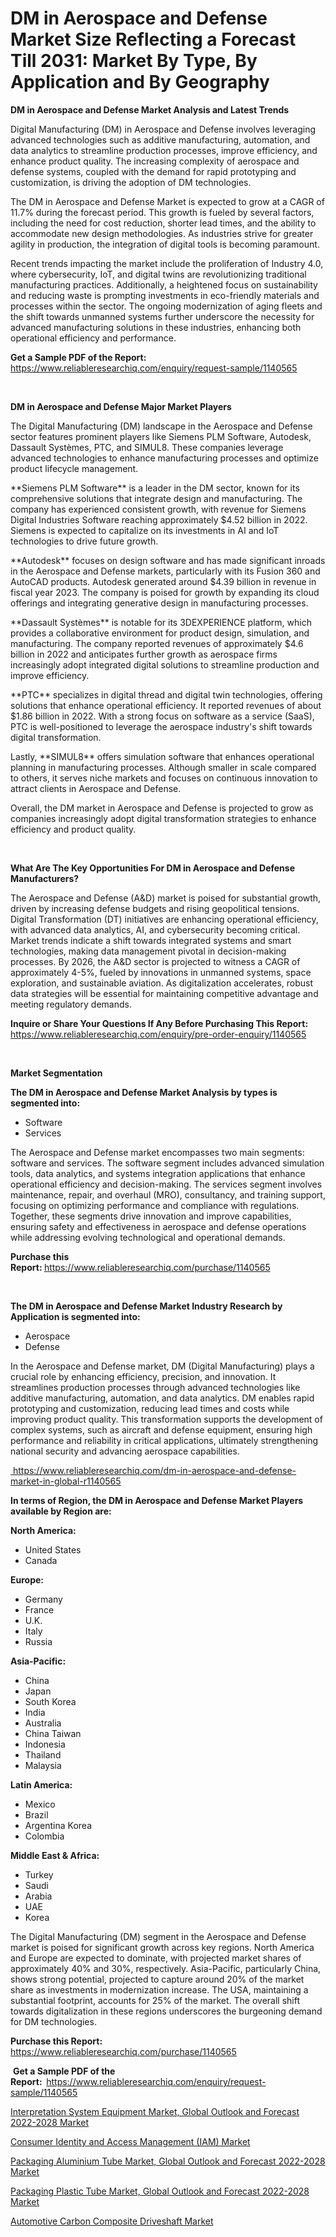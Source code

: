 <p><h1>DM in Aerospace and Defense Market Size Reflecting a Forecast Till 2031: Market By Type, By Application and By Geography</h1></p><p><strong>DM in Aerospace and Defense Market Analysis and Latest Trends</strong></p>
<p><p>Digital Manufacturing (DM) in Aerospace and Defense involves leveraging advanced technologies such as additive manufacturing, automation, and data analytics to streamline production processes, improve efficiency, and enhance product quality. The increasing complexity of aerospace and defense systems, coupled with the demand for rapid prototyping and customization, is driving the adoption of DM technologies.</p><p>The DM in Aerospace and Defense Market is expected to grow at a CAGR of 11.7% during the forecast period. This growth is fueled by several factors, including the need for cost reduction, shorter lead times, and the ability to accommodate new design methodologies. As industries strive for greater agility in production, the integration of digital tools is becoming paramount.</p><p>Recent trends impacting the market include the proliferation of Industry 4.0, where cybersecurity, IoT, and digital twins are revolutionizing traditional manufacturing practices. Additionally, a heightened focus on sustainability and reducing waste is prompting investments in eco-friendly materials and processes within the sector. The ongoing modernization of aging fleets and the shift towards unmanned systems further underscore the necessity for advanced manufacturing solutions in these industries, enhancing both operational efficiency and performance.</p></p>
<p><strong>Get a Sample PDF of the Report:&nbsp;</strong> <a href="https://www.reliableresearchiq.com/enquiry/request-sample/1140565?utm_campaign=101&utm_medium=2&utm_source=Github&utm_content=ia&utm_term=14102024&utm_id=dm-in-aerospace-and-defense">https://www.reliableresearchiq.com/enquiry/request-sample/1140565</a></p>
<p>&nbsp;</p>
<p><strong>DM in Aerospace and Defense Major Market Players</strong></p>
<p><p>The Digital Manufacturing (DM) landscape in the Aerospace and Defense sector features prominent players like Siemens PLM Software, Autodesk, Dassault Systèmes, PTC, and SIMUL8. These companies leverage advanced technologies to enhance manufacturing processes and optimize product lifecycle management.</p><p>**Siemens PLM Software** is a leader in the DM sector, known for its comprehensive solutions that integrate design and manufacturing. The company has experienced consistent growth, with revenue for Siemens Digital Industries Software reaching approximately $4.52 billion in 2022. Siemens is expected to capitalize on its investments in AI and IoT technologies to drive future growth.</p><p>**Autodesk** focuses on design software and has made significant inroads in the Aerospace and Defense markets, particularly with its Fusion 360 and AutoCAD products. Autodesk generated around $4.39 billion in revenue in fiscal year 2023. The company is poised for growth by expanding its cloud offerings and integrating generative design in manufacturing processes.</p><p>**Dassault Systèmes** is notable for its 3DEXPERIENCE platform, which provides a collaborative environment for product design, simulation, and manufacturing. The company reported revenues of approximately $4.6 billion in 2022 and anticipates further growth as aerospace firms increasingly adopt integrated digital solutions to streamline production and improve efficiency.</p><p>**PTC** specializes in digital thread and digital twin technologies, offering solutions that enhance operational efficiency. It reported revenues of about $1.86 billion in 2022. With a strong focus on software as a service (SaaS), PTC is well-positioned to leverage the aerospace industry's shift towards digital transformation.</p><p>Lastly, **SIMUL8** offers simulation software that enhances operational planning in manufacturing processes. Although smaller in scale compared to others, it serves niche markets and focuses on continuous innovation to attract clients in Aerospace and Defense.</p><p>Overall, the DM market in Aerospace and Defense is projected to grow as companies increasingly adopt digital transformation strategies to enhance efficiency and product quality.</p></p>
<p>&nbsp;</p>
<p><strong>What Are The Key Opportunities For DM in Aerospace and Defense Manufacturers?</strong></p>
<p><p>The Aerospace and Defense (A&D) market is poised for substantial growth, driven by increasing defense budgets and rising geopolitical tensions. Digital Transformation (DT) initiatives are enhancing operational efficiency, with advanced data analytics, AI, and cybersecurity becoming critical. Market trends indicate a shift towards integrated systems and smart technologies, making data management pivotal in decision-making processes. By 2026, the A&D sector is projected to witness a CAGR of approximately 4-5%, fueled by innovations in unmanned systems, space exploration, and sustainable aviation. As digitalization accelerates, robust data strategies will be essential for maintaining competitive advantage and meeting regulatory demands.</p></p>
<p><strong>Inquire or Share Your Questions If Any Before Purchasing This Report:</strong> <a href="https://www.reliableresearchiq.com/enquiry/pre-order-enquiry/1140565?utm_campaign=101&utm_medium=2&utm_source=Github&utm_content=ia&utm_term=14102024&utm_id=dm-in-aerospace-and-defense">https://www.reliableresearchiq.com/enquiry/pre-order-enquiry/1140565</a></p>
<p>&nbsp;</p>
<p><strong>Market Segmentation</strong></p>
<p><strong>The DM in Aerospace and Defense Market Analysis by types is segmented into:</strong></p>
<p><ul><li>Software</li><li>Services</li></ul></p>
<p><p>The Aerospace and Defense market encompasses two main segments: software and services. The software segment includes advanced simulation tools, data analytics, and systems integration applications that enhance operational efficiency and decision-making. The services segment involves maintenance, repair, and overhaul (MRO), consultancy, and training support, focusing on optimizing performance and compliance with regulations. Together, these segments drive innovation and improve capabilities, ensuring safety and effectiveness in aerospace and defense operations while addressing evolving technological and operational demands.</p></p>
<p><strong>Purchase this Report:&nbsp;</strong><a href="https://www.reliableresearchiq.com/purchase/1140565?utm_campaign=101&utm_medium=2&utm_source=Github&utm_content=ia&utm_term=14102024&utm_id=dm-in-aerospace-and-defense">https://www.reliableresearchiq.com/purchase/1140565</a></p>
<p>&nbsp;</p>
<p><strong>The DM in Aerospace and Defense Market Industry Research by Application is segmented into:</strong></p>
<p><ul><li>Aerospace</li><li>Defense</li></ul></p>
<p><p>In the Aerospace and Defense market, DM (Digital Manufacturing) plays a crucial role by enhancing efficiency, precision, and innovation. It streamlines production processes through advanced technologies like additive manufacturing, automation, and data analytics. DM enables rapid prototyping and customization, reducing lead times and costs while improving product quality. This transformation supports the development of complex systems, such as aircraft and defense equipment, ensuring high performance and reliability in critical applications, ultimately strengthening national security and advancing aerospace capabilities.</p></p>
<p><a href="https://www.reliableresearchiq.com/dm-in-aerospace-and-defense-market-in-global-r1140565?utm_campaign=101&utm_medium=2&utm_source=Github&utm_content=ia&utm_term=14102024&utm_id=dm-in-aerospace-and-defense">&nbsp;https://www.reliableresearchiq.com/dm-in-aerospace-and-defense-market-in-global-r1140565</a></p>
<p><strong>In terms of Region, the DM in Aerospace and Defense Market Players available by Region are:</strong></p>
<p>
    <p> <strong> North America: </strong>
        <ul>
            <li>United States</li>
            <li>Canada</li>
        </ul>
        </p> 
    <p> <strong> Europe: </strong>
        <ul>
            <li>Germany</li>
            <li>France</li>
            <li>U.K.</li>
            <li>Italy</li>
            <li>Russia</li>
        </ul>
        </p> 
    <p> <strong> Asia-Pacific: </strong>
        <ul>
            <li>China</li>
            <li>Japan</li>
            <li>South Korea</li>
            <li>India</li>
            <li>Australia</li>
            <li>China Taiwan</li>
            <li>Indonesia</li>
            <li>Thailand</li>
            <li>Malaysia</li>
        </ul>
        </p> 
    <p> <strong> Latin America: </strong>
        <ul>
            <li>Mexico</li>
            <li>Brazil</li>
            <li>Argentina Korea</li>
            <li>Colombia</li>
        </ul>
        </p> 
    <p> <strong> Middle East & Africa: </strong>
        <ul>
            <li>Turkey</li>
            <li>Saudi</li>
            <li>Arabia</li>
            <li>UAE</li>
            <li>Korea</li>
        </ul>
    </p>
    </p>
<p><p>The Digital Manufacturing (DM) segment in the Aerospace and Defense market is poised for significant growth across key regions. North America and Europe are expected to dominate, with projected market shares of approximately 40% and 30%, respectively. Asia-Pacific, particularly China, shows strong potential, projected to capture around 20% of the market share as investments in modernization increase. The USA, maintaining a substantial footprint, accounts for 25% of the market. The overall shift towards digitalization in these regions underscores the burgeoning demand for DM technologies.</p></p>
<p><strong>Purchase this Report: </strong><a href="https://www.reliableresearchiq.com/purchase/1140565?utm_campaign=101&utm_medium=2&utm_source=Github&utm_content=ia&utm_term=14102024&utm_id=dm-in-aerospace-and-defense">https://www.reliableresearchiq.com/purchase/1140565</a></p>
<p>&nbsp;<strong>Get a Sample PDF of the Report:&nbsp;&nbsp;</strong><a href="https://www.reliableresearchiq.com/enquiry/request-sample/1140565?utm_campaign=101&utm_medium=2&utm_source=Github&utm_content=ia&utm_term=14102024&utm_id=dm-in-aerospace-and-defense">https://www.reliableresearchiq.com/enquiry/request-sample/1140565</a></p>
<p><strong></strong></p>
<p><p><a href="https://www.linkedin.com/pulse/interpretation-system-equipment-market-global-outlook-forecast-m9wpf?utm_campaign=101&utm_medium=2&utm_source=Github&utm_content=ia&utm_term=14102024&utm_id=dm-in-aerospace-and-defense">Interpretation System Equipment Market, Global Outlook and Forecast 2022-2028 Market</a></p><p><a href="https://github.com/Armeladukagjini693/Market-Research-Report-List-1/blob/main/consumer-identity-and-access-management-iam-market.md?utm_campaign=101&utm_medium=2&utm_source=Github&utm_content=ia&utm_term=14102024&utm_id=dm-in-aerospace-and-defense">Consumer Identity and Access Management (IAM) Market</a></p><p><a href="https://www.linkedin.com/pulse/insights-packaging-aluminium-tube-market-global-outlook-hwmzf?utm_campaign=101&utm_medium=2&utm_source=Github&utm_content=ia&utm_term=14102024&utm_id=dm-in-aerospace-and-defense">Packaging Aluminium Tube Market, Global Outlook and Forecast 2022-2028 Market</a></p><p><a href="https://www.linkedin.com/pulse/packaging-plastic-tube-market-global-outlook-forecast-2022-2028-wekce?utm_campaign=101&utm_medium=2&utm_source=Github&utm_content=ia&utm_term=14102024&utm_id=dm-in-aerospace-and-defense">Packaging Plastic Tube Market, Global Outlook and Forecast 2022-2028 Market</a></p><p><a href="https://github.com/WayneHopkins413/Market-Research-Report-List-1/blob/main/automotive-carbon-composite-driveshaft-market.md?utm_campaign=101&utm_medium=2&utm_source=Github&utm_content=ia&utm_term=14102024&utm_id=dm-in-aerospace-and-defense">Automotive Carbon Composite Driveshaft Market</a></p></p>
